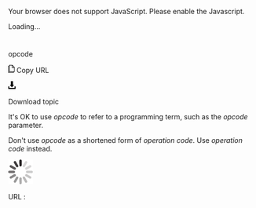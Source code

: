 Your browser does not support JavaScript. Please enable the Javascript.

Loading...

# 

opcode

![Copy URL](media/opcode/Copy.png)
Copy URL

![Download](media/opcode/Download.png)

Download topic

It's OK to use *opcode* to refer to a programming term, such as the *opcode* parameter. 

Don't use *opcode* as a shortened form of *operation code*. Use *operation code* instead.

![In progress](media/opcode/activity-large.gif)

URL :

